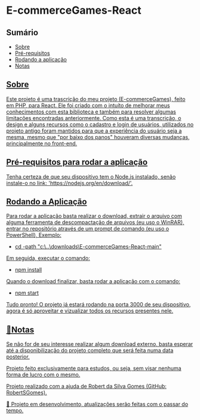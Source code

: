 <h1>E-commerceGames-React</h1>
  <h2>Sumário</h2>
    <ul>
      <li><a href="#sobre">Sobre</li>
      <li><a href="#requisitos">Pré-requisitos</li>
      <li><a href="#instalacao">Rodando a aplicação</li>
      <li><a href="#nota">Notas</li>
    </ul>    
  <h2 id='sobre'>Sobre</h2>
  <p>Este projeto é uma trascrição do meu projeto (E-commerceGames), feito em PHP, para React. Ele foi criado com o intuíto de melhorar meus conhecimentos com esta biblioteca e também para resolver algumas limitações encontradas anteriormente. Como esta é uma transcrição, o design e alguns recursos como o cadastro e login de usuários, utilizados no projeto antigo foram mantidos para que a experiência do usuário seja a mesma, mesmo que "por baixo dos panos" houveram diversas mudanças, principalmente no front-end.</p>
  
  <h2 id='requisitos'>Pré-requisitos para rodar a aplicação</h2>
  <p>Tenha certeza de que seu dispositivo tem o Node.js instalado, senão instale-o no link: 'https://nodejs.org/en/download/'.
  
  <h2 id='instalacao'>Rodando a Aplicação</h2>  
  <p>Para rodar a aplicação basta realizar o download, extrair o arquivo com alguma ferramenta de descompactação de arquivos (eu uso o WinRAR), entrar no repositório através de um prompt de comando (eu uso o PowerShell), Exemplo:</p>

  <ul>
    <li>
      cd -path "c:\..\downloads\E-commerceGames-React-main"
    </li>
  </ul>
  
  <p>Em seguida, executar o comando:</p>

  <ul>
    <li>npm install</li>
  </ul>
  
  
  <p>Quando o download finalizar, basta rodar a aplicação com o comando:</p>

  <ul>
    <li>npm start</li>
  </ul>
  
  <p>Tudo pronto! O projeto já estará rodando na porta 3000 de seu dispositivo, agora é só aproveitar e vizualizar todos os recursos presentes nele.</p>

  
  <h2 id='nota'>💬Notas</h2>
  <p>Se não for de seu interesse realizar algum download externo, basta esperar até a disponibilização do projeto completo que será feita numa data posterior.</p>
  <p>Projeto feito exclusivamente para estudos, ou seja, sem visar nenhuma forma de lucro com o mesmo.</p>
  <p>Projeto realizado com a ajuda de Robert da Silva Gomes (GitHub: RobertSGomes).
  <p>🚀 Projeto em desenvolvimento, atualizações serão feitas com o passar do tempo.</p>
